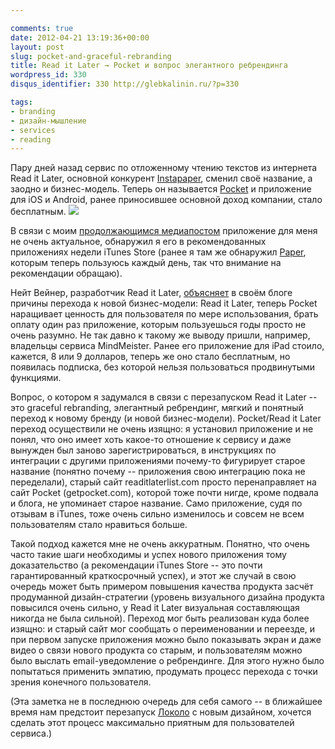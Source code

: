 ```yaml
---

comments: true
date: 2012-04-21 13:19:36+00:00
layout: post
slug: pocket-and-graceful-rebranding
title: Read it Later → Pocket и вопрос элегантного ребрендинга
wordpress_id: 330
disqus_identifier: 330 http://glebkalinin.ru/?p=330

tags:
- branding
- дизайн-мышление
- services
- reading
---
```


Пару дней назад сервис по отложенному чтению текстов из интернета Read it Later, основной конкурент [Instapaper](http://instapaper.com), сменил своё название, а заодно и бизнес-модель. Теперь он называется [Pocket](http://http://getpocket.com) и приложение для iOS и Android, ранее приносившее основной доход компании, стало бесплатным.
![](http://raum7linodewp.s3.amazonaws.com/wp-content/uploads/2012/04/PKTBlog_Graphics_0000_Lineup-500x189.png)

В связи с моим [продолжающимся медиапостом](http://glebkalinin.ru/mediafasting/) приложение для меня не очень актуальное, обнаружил я его в рекомендованных приложениях недели iTunes Store (ранее я там же обнаружил [Paper](http://www.fiftythree.com/paper), которым теперь пользуюсь каждый день, так что внимание на рекомендации обращаю).

Нейт Вейнер, разработчик Read it Later, [объясняет](http://blog.ideashower.com/post/21276590202/why-pocket-went-free) в своём блоге причины перехода к новой бизнес-модели: Read it Later, теперь Pocket наращивает ценность для пользователя по мере использования, брать оплату один раз приложение, которым пользуешься годы просто не очень разумно. Не так давно к такому же выводу пришли, например, владельцы сервиса MindMeister. Ранее его приложение для iPad стоило, кажется, 8 или 9 долларов, теперь же оно стало бесплатным, но появилась подписка, без которой нельзя пользоваться продвинутыми функциями.

Вопрос, о котором я задумался в связи с перезапуском Read it Later -- это graceful rebranding, элегантный ребрендинг, мягкий и понятный переход к новому бренду (и новой бизнес-модели). Pocket/Read it Later переход осуществили не очень изящно: я установил приложение и не понял, что оно имеет хоть какое-то отношение к сервису и даже вынужден был заново зарегистрироваться, в инструкциях по интеграции с другими приложениями почему-то фигурирует старое название (понятно почему -- приложения свою интеграцию пока не переделали), старый сайт readitlaterlist.com просто перенаправляет на сайт Pocket (getpocket.com), которой тоже почти нигде, кроме подвала и блога, не упоминает старое название. Само приложение, судя по отзывам в iTunes, тоже очень сильно изменилось и совсем не всем пользователям стало нравиться больше.

Такой подход кажется мне не очень аккуратным. Понятно, что очень часто такие шаги необходимы и успех нового приложения тому доказательство (а рекомендации iTunes Store -- это почти гарантированный краткосрочный успех), и этот же случай в свою очередь может быть примером повышения качества продукта засчёт продуманной дизайн-стратегии (уровень визуального дизайна продукта повысился очень сильно, у Read it Later визуальная составляющая никогда не была сильной). Переход мог быть реализован куда более изящно: и старый сайт мог сообщать о переименовании и переезде, и при первом запуске приложения можно было показывать экран и даже видео о связи нового продукта со старым, и пользователям можно было выслать email-уведомление о ребрендинге. Для этого нужно было попытаться применить эмпатию, продумать процесс перехода с точки зрения конечного пользователя.

(Эта заметка не в последнюю очередь для себя самого -- в ближайшее время нам предстоит перезапуск [Локоло](http://lokolo.ru) с новым дизайном, хочется сделать этот процесс максимально приятным для пользователей сервиса.)
